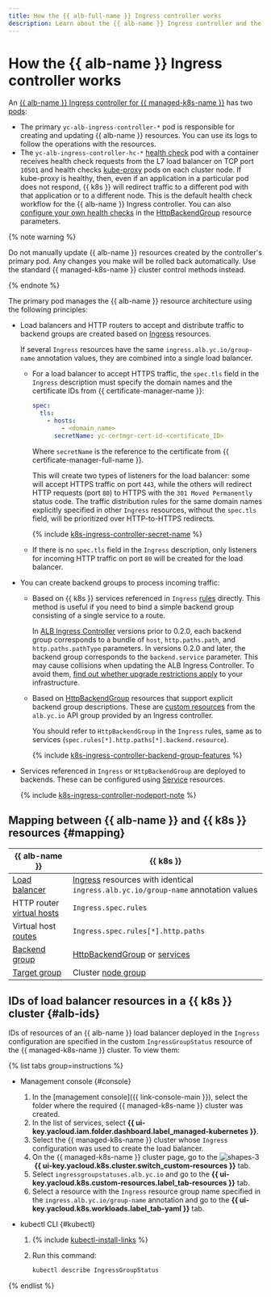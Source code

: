 ```yaml
---
title: How the {{ alb-full-name }} Ingress controller works
description: Learn about the {{ alb-name }} Ingress controller and the relationships between {{ alb-name }} and {{ k8s }} resources.
---
```


# How the {{ alb-name }} Ingress controller works


An [{{ alb-name }} Ingress controller for {{ managed-k8s-name }}](index.md) has two [pods](../../../managed-kubernetes/concepts/index.md#pod):

* The primary `yc-alb-ingress-controller-*` pod is responsible for creating and updating {{ alb-name }} resources. You can use its logs to follow the operations with the resources.
* The `yc-alb-ingress-controller-hc-*` [health check](../../concepts/backend-group.md#health-checks) pod with a container receives health check requests from the L7 load balancer on TCP port `10501` and health checks [kube-proxy](https://kubernetes.io/docs/reference/command-line-tools-reference/kube-proxy/) pods on each cluster node. If kube-proxy is healthy, then, even if an application in a particular pod does not respond, {{ k8s }} will redirect traffic to a different pod with that application or to a different node. This is the default health check workflow for the {{ alb-name }} Ingress controller. You can also [configure your own health checks](../../../managed-kubernetes/tutorials/custom-health-checks.md) in the [HttpBackendGroup](../../k8s-ref/http-backend-group.md) resource parameters.

{% note warning %}

Do not manually update {{ alb-name }} resources created by the controller's primary pod. Any changes you make will be rolled back automatically. Use the standard {{ managed-k8s-name }} cluster control methods instead.

{% endnote %}

The primary pod manages the {{ alb-name }} resource architecture using the following principles:

* Load balancers and HTTP routers to accept and distribute traffic to backend groups are created based on [Ingress](../../k8s-ref/ingress.md) resources.

  If several `Ingress` resources have the same `ingress.alb.yc.io/group-name` annotation values, they are combined into a single load balancer.

  * For a load balancer to accept HTTPS traffic, the `spec.tls` field in the `Ingress` description must specify the domain names and the certificate IDs from {{ certificate-manager-name }}:

    ```yaml
    spec:
      tls:
        - hosts:
            - <domain_name>
          secretName: yc-certmgr-cert-id-<certificate_ID>
    ```

    Where `secretName` is the reference to the certificate from {{ certificate-manager-full-name }}.

    This will create two types of listeners for the load balancer: some will accept HTTPS traffic on port `443`, while the others will redirect HTTP requests (port `80`) to HTTPS with the `301 Moved Permanently` status code. The traffic distribution rules for the same domain names explicitly specified in other `Ingress` resources, without the `spec.tls` field, will be prioritized over HTTP-to-HTTPS redirects.

    {% include [k8s-ingress-controller-secret-name](../../../_includes/application-load-balancer/k8s-ingress-controller-secret-name.md) %}
    
  * If there is no `spec.tls` field in the `Ingress` description, only listeners for incoming HTTP traffic on port `80` will be created for the load balancer.

* You can create backend groups to process incoming traffic:

  * Based on {{ k8s }} services referenced in `Ingress` [rules](../../../application-load-balancer/k8s-ref/ingress.md#rule) directly. This method is useful if you need to bind a simple backend group consisting of a single service to a route.

    In [ALB Ingress Controller](/marketplace/products/yc/alb-ingress-controller) versions prior to 0.2.0, each backend group corresponds to a bundle of `host`, `http.paths.path`, and `http.paths.pathType` parameters. In versions 0.2.0 and later, the backend group corresponds to the `backend.service` parameter. This may cause collisions when updating the ALB Ingress Controller. To avoid them, [find out whether upgrade restrictions apply](../../operations/k8s-ingress-controller-upgrade.md) to your infrastructure.

  * Based on [HttpBackendGroup](../../k8s-ref/http-backend-group.md) resources that support explicit backend group descriptions. These are [custom resources](https://kubernetes.io/docs/concepts/extend-kubernetes/api-extension/custom-resources/) from the `alb.yc.io` API group provided by an Ingress controller.

    You should refer to `HttpBackendGroup` in the `Ingress` rules, same as to services (`spec.rules[*].http.paths[*].backend.resource`).

    {% include [k8s-ingress-controller-backend-group-features](../../../_includes/application-load-balancer/k8s-ingress-controller-backend-group-features.md) %}

* Services referenced in `Ingress` or `HttpBackendGroup` are deployed to backends. These can be configured using [Service](../../k8s-ref/service-for-ingress.md) resources.

  {% include [k8s-ingress-controller-nodeport-note](../../../_includes/application-load-balancer/k8s-ingress-controller-nodeport-note.md) %}

## Mapping between {{ alb-name }} and {{ k8s }} resources {#mapping}

| {{ alb-name }} | {{ k8s }} |
| ----- | ----- |
| [Load balancer](../../concepts/application-load-balancer.md) | [Ingress](../../k8s-ref/ingress.md) resources with identical `ingress.alb.yc.io/group-name` annotation values |
| HTTP router [virtual hosts](../../concepts/http-router.md#virtual-host) | `Ingress.spec.rules` |
| Virtual host [routes](../../concepts/http-router.md#routes) | `Ingress.spec.rules[*].http.paths` |
| [Backend group](../../concepts/backend-group.md) | [HttpBackendGroup](../../k8s-ref/http-backend-group.md) or [services](../../k8s-ref/service-for-ingress.md) |
| [Target group](../../concepts/target-group.md) | Cluster [node group](../../../managed-kubernetes/concepts/index.md#node-group) |

## IDs of load balancer resources in a {{ k8s }} cluster {#alb-ids}

IDs of resources of an {{ alb-name }} load balancer deployed in the `Ingress` configuration are specified in the custom `IngressGroupStatus` resource of the {{ managed-k8s-name }} cluster. To view them:

{% list tabs group=instructions %}

- Management console {#console}

  1. In the [management console]({{ link-console-main }}), select the folder where the required {{ managed-k8s-name }} cluster was created.
  1. In the list of services, select **{{ ui-key.yacloud.iam.folder.dashboard.label_managed-kubernetes }}**.
  1. Select the {{ managed-k8s-name }} cluster whose `Ingress` configuration was used to create the load balancer.
  1. On the {{ managed-k8s-name }} cluster page, go to the ![shapes-3](../../../_assets/console-icons/shapes-3.svg) **{{ ui-key.yacloud.k8s.cluster.switch_custom-resources }}** tab.
  1. Select `ingressgroupstatuses.alb.yc.io` and go to the **{{ ui-key.yacloud.k8s.custom-resources.label_tab-resources }}** tab.
  1. Select a resource with the `Ingress` resource group name specified in the `ingress.alb.yc.io/group-name` annotation and go to the **{{ ui-key.yacloud.k8s.workloads.label_tab-yaml }}** tab.

- kubectl CLI {#kubectl}

  1. {% include [kubectl-install-links](../../../_includes/managed-kubernetes/kubectl-install.md) %}
  1. Run this command:

      ```bash
      kubectl describe IngressGroupStatus
      ```

{% endlist %}